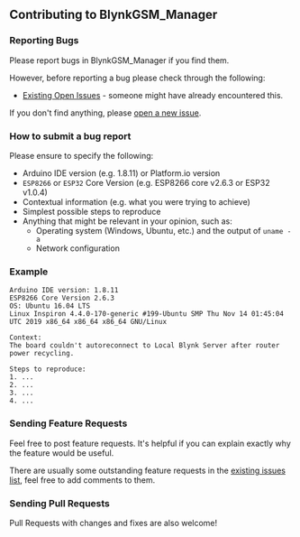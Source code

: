 ## Contributing to BlynkGSM_Manager

### Reporting Bugs

Please report bugs in BlynkGSM_Manager if you find them.

However, before reporting a bug please check through the following:

* [Existing Open Issues](https://github.com/khoih-prog/BlynkGSM_Manager/issues) - someone might have already encountered this.

If you don't find anything, please [open a new issue](https://github.com/khoih-prog/BlynkGSM_Manager/issues/new).

### How to submit a bug report

Please ensure to specify the following:

* Arduino IDE version (e.g. 1.8.11) or Platform.io version
* `ESP8266` or `ESP32` Core Version (e.g. ESP8266 core v2.6.3 or ESP32 v1.0.4)
* Contextual information (e.g. what you were trying to achieve)
* Simplest possible steps to reproduce
* Anything that might be relevant in your opinion, such as:
  * Operating system (Windows, Ubuntu, etc.) and the output of `uname -a`
  * Network configuration


### Example

```
Arduino IDE version: 1.8.11
ESP8266 Core Version 2.6.3
OS: Ubuntu 16.04 LTS
Linux Inspiron 4.4.0-170-generic #199-Ubuntu SMP Thu Nov 14 01:45:04 UTC 2019 x86_64 x86_64 x86_64 GNU/Linux

Context:
The board couldn't autoreconnect to Local Blynk Server after router power recycling.

Steps to reproduce:
1. ...
2. ...
3. ...
4. ...
```
### Sending Feature Requests

Feel free to post feature requests. It's helpful if you can explain exactly why the feature would be useful.

There are usually some outstanding feature requests in the [existing issues list](https://github.com/khoih-prog/BlynkGSM_Manager/issues?q=is%3Aopen+is%3Aissue+label%3Aenhancement), feel free to add comments to them.

### Sending Pull Requests

Pull Requests with changes and fixes are also welcome!
